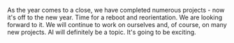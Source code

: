 As the year comes to a close, we have completed numerous projects - now it's off to the new year. Time for a reboot and reorientation. We are looking forward to it.
We will continue to work on ourselves and, of course, on many new projects. AI will definitely be a topic.
It's going to be exciting.